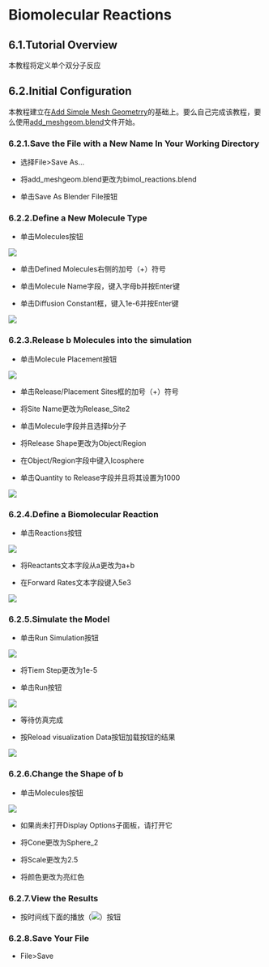 # Biomolecular Reactions

## 6.1.Tutorial Overview

本教程将定义单个双分子反应

## 6.2.Initial Configuration

本教程建立在[Add Simple Mesh Geometrry](http://mcell.org/tutorials/add_meshgeom.html#add-meshgeom)的基础上。要么自己完成该教程，要么使用[add_meshgeom.blend](http://mcell.org/tutorials/blends/add_meshgeom.blend)文件开始。

### 6.2.1.Save the File with a New Name In Your Working Directory

*   选择File>Save As...

*   将add_meshgeom.blend更改为bimol_reactions.blend

*   单击Save As Blender File按钮

### 6.2.2.Define a New Molecule Type

*   单击Molecules按钮

![](https://github.com/BlenderCN/blenderTutorial/blob/master/mDrivEngine/MCellAndCellBlender/molecules.png?raw=true)

*   单击Defined Molecules右侧的加号（+）符号

*   单击Molecule Name字段，键入字母b并按Enter键

*   单击Diffusion Constant框，键入1e-6并按Enter键

![](https://github.com/BlenderCN/blenderTutorial/blob/master/mDrivEngine/MCellAndCellBlender/define_b.png?raw=true)

### 6.2.3.Release b Molecules into the simulation

*   单击Molecule Placement按钮

![](https://github.com/BlenderCN/blenderTutorial/blob/master/mDrivEngine/MCellAndCellBlender/molecule_placement.png?raw=true)

*   单击Release/Placement Sites框的加号（+）符号

*   将Site Name更改为Release_Site2

*   单击Molecule字段并且选择b分子

*   将Release Shape更改为Object/Region

*   在Object/Region字段中键入Icosphere

*   单击Quantity to Release字段并且将其设置为1000

![](https://github.com/BlenderCN/blenderTutorial/blob/master/mDrivEngine/MCellAndCellBlender/release_site2.png?raw=true)

### 6.2.4.Define a Biomolecular Reaction

*   单击Reactions按钮

![](https://github.com/BlenderCN/blenderTutorial/blob/master/mDrivEngine/MCellAndCellBlender/reactions_button.png?raw=true)

*   将Reactants文本字段从a更改为a+b

*   在Forward Rates文本字段键入5e3

![](https://github.com/BlenderCN/blenderTutorial/blob/master/mDrivEngine/MCellAndCellBlender/change_reaction.png?raw=true)

### 6.2.5.Simulate the Model

*   单击Run Simulation按钮

![](https://github.com/BlenderCN/blenderTutorial/blob/master/mDrivEngine/MCellAndCellBlender/run_sim_button.png?raw=true)

*   将Tiem Step更改为1e-5

*   单击Run按钮

![](https://github.com/BlenderCN/blenderTutorial/blob/master/mDrivEngine/MCellAndCellBlender/run_sim.png?raw=true)

*   等待仿真完成

*   按Reload visualization Data按钮加载按钮的结果

![](https://github.com/BlenderCN/blenderTutorial/blob/master/mDrivEngine/MCellAndCellBlender/reload_viz_data.png?raw=true)

### 6.2.6.Change the Shape of b

*   单击Molecules按钮

![](https://github.com/BlenderCN/blenderTutorial/blob/master/mDrivEngine/MCellAndCellBlender/molecules.png?raw=true)

*   如果尚未打开Display Options子面板，请打开它

*   将Cone更改为Sphere_2

*   将Scale更改为2.5

*   将颜色更改为亮红色

### 6.2.7.View the Results

*   按时间线下面的播放（![](https://github.com/BlenderCN/blenderTutorial/blob/master/mDrivEngine/MCellAndCellBlender/play.png?raw=true)）按钮

### 6.2.8.Save Your File

*   File>Save
